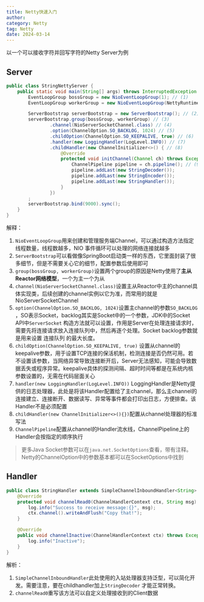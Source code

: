 ```yaml
---
title: Netty快速入门
author:
category: Netty
tag: Netty
date: 2024-03-14
---
```



以一个可以接收字符并回写字符的Netty Server为例

## Server

```java
public class StringNettyServer {
    public static void main(String[] args) throws InterruptedException {
        EventLoopGroup bossGroup = new NioEventLoopGroup(1); // (1)
        EventLoopGroup workerGroup = new NioEventLoopGroup(NettyRuntime.availableProcessors()); 

        ServerBootstrap serverBootstrap = new ServerBootstrap(); // (2)
        serverBootstrap.group(bossGroup, workerGroup) // (3)
                .channel(NioServerSocketChannel.class) // (4)
                .option(ChannelOption.SO_BACKLOG, 1024) // (5)
                .childOption(ChannelOption.SO_KEEPALIVE, true) // (6)
                .handler(new LoggingHandler(LogLevel.INFO)) // (7)
                .childHandler(new ChannelInitializer<>() { // (8)
                    @Override
                    protected void initChannel(Channel ch) throws Exception {
                        ChannelPipeline pipeline = ch.pipeline(); // (9)
                        pipeline.addLast(new StringDecoder());
                        pipeline.addLast(new StringEncoder());
                        pipeline.addLast(new StringHandler());
                    }
                })
        ;
        serverBootstrap.bind(9000).sync();
    }
}
```

解释：

1. `NioEventLoopGroup`用来创建和管理服务端Channel，可以通过构造方法指定线程数量，线程数越多，NIO 事件循环可以处理的网络连接就越多
2. `ServerBootstrap`可以看做像SpringBoot启动类一样的东西，它里面封装了很多细节，但是不需要关心它的细节，配置参数后使用即可
3. `group(bossGroup, workerGroup)`设置两个group的原因是Netty使用了**主从Reactor网络模型**，一个为主一个为从
4. `channel(NioServerSocketChannel.class)`设置主从Reactor中主的channel具体实现类，后续创建的channel实例以它为准，而常用的就是NioServerSocketChannel
5. `option(ChannelOption.SO_BACKLOG, 1024)`设置主channel的参数`SO_BACKLOG`
   ，SO表示Socket，backlog其实是Socket中的一个参数，JDK中的Socket API中`ServerSocket`
   构造方法就可以设置，作用是Server在处理连接请求时，需要先将连接请求放入连接队列中，然后再逐个处理。Socket backlog参数就是用来设置
   连接队列 的最大长度。
6. `childOption(ChannelOption.SO_KEEPALIVE, true)`
   设置从channel的keepalive参数，用于设置TCP连接的保活机制，检测连接是否仍然可用。若不设置该参数，当网络异常导致连接断开后，Server无法感知，可能会导致数据丢失或程序异常。keepalive具体的探测间隔、超时时间等都是在系统内核参数设置的，无需在代码层面关心
7. `handler(new LoggingHandler(LogLevel.INFO))`
   LoggingHandler是Netty提供的日志处理器，此处是将该Handler配置给了主channel，那么主channel的连接建立、连接断开、数据读写、异常等事件都会打印出日志，方便排查。该Handler不是必须配置
8. `childHandler(new ChannelInitializer<>(){})`配置从channel处理器的标准写法
9. `ChannelPipeline`配置从channel的Handler流水线，ChannelPipeline上的Handler会按指定的顺序执行

> 更多Java Socket参数可以在`java.net.SocketOptions`查看，带有注释。Netty的ChannelOption中的参数基本都可以在SocketOptions中找到

## Handler

```java
public class StringHandler extends SimpleChannelInboundHandler<String> { // (1)
    @Override
    protected void channelRead0(ChannelHandlerContext ctx, String msg) throws Exception { // (2)
        log.info("Success to receive message:{}", msg);
        ctx.channel().writeAndFlush("Copy that!");
    }

    @Override
    public void channelInactive(ChannelHandlerContext ctx) throws Exception { // (4)
        log.info("Inactive");
    }
}
```

解析：

1. `SimpleChannelInboundHandler`此处使用的入站处理器支持泛型，可以简化开发。需要注意，要在childhandler加上`StringDecoder`
   才能正常转换。
2. `channelRead0`重写该方法可以自定义处理接收到的Client数据

